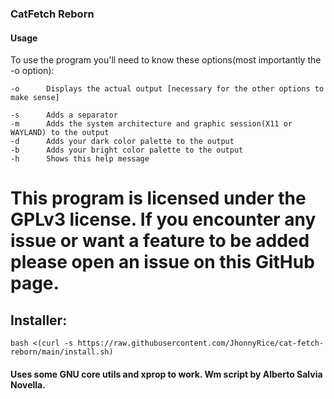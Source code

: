 ### CatFetch Reborn

#### Usage
To use the program you'll need to know these options(most importantly the -o option):
```
-o		Displays the actual output [necessary for the other options to make sense]

-s      Adds a separator
-m      Adds the system architecture and graphic session(X11 or WAYLAND) to the output
-d      Adds your dark color palette to the output
-b      Adds your bright color palette to the output
-h      Shows this help message
```
This program is licensed under the GPLv3 license.
If you encounter any issue or want a feature to be added please open an issue on this GitHub page.
=======

## Installer:

```bash <(curl -s https://raw.githubusercontent.com/JhonnyRice/cat-fetch-reborn/main/install.sh)```

#### Uses some GNU core utils and xprop to work. Wm script by Alberto Salvia Novella.

